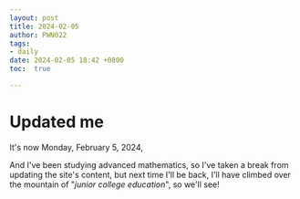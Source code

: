 ```yaml
---
layout: post
title: 2024-02-05
author: PWN022
tags:
- daily
date: 2024-02-05 18:42 +0800
toc:  true

---
```


# Updated me

It's now Monday, February 5, 2024,

And I've been studying advanced mathematics, so I've taken a break from updating the site's content, but next time I'll be back, I'll have climbed over the mountain of "*junior college education*", so we'll see!
